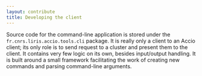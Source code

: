 ```yaml
---
layout: contribute
title: Developing the client
---
```


Source code for the command-line application is stored under the `fr.cnrs.liris.accio.tools.cli` package.
It is really only a client to an Accio client; its only role is to send request to a cluster and present them to the client.
It contains very few logic on its own, besides input/output handling.
It is built around a small framework facilitating the work of creating new commands and parsing command-line arguments.
